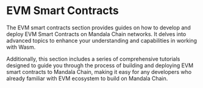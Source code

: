 # EVM Smart Contracts

The EVM smart contracts section provides guides on how to develop and deploy EVM Smart Contracts on Mandala Chain networks. It delves into advanced topics to enhance your understanding and capabilities in working with Wasm.

Additionally, this section includes a series of comprehensive tutorials designed to guide you through the process of building and deploying EVM smart contracts to Mandala Chain, making it easy for any developers who already familiar with EVM ecosystem to build on Mandala Chain.
